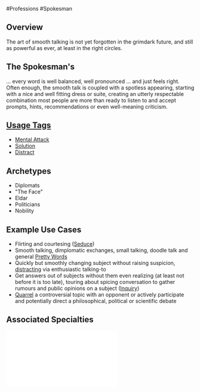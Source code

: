 #Professions #Spokesman
## Overview
The art of smooth talking is not yet forgotten in the grimdark future, and still as powerful as ever, at least in the right circles.

## The Spokesman's
... every word is well balanced, well pronounced ... and just feels right. Often enough, the smooth talk is coupled with a spotless appearing, starting with a nice and well fitting dress or suite, creating an utterly respectable combination most people are more than ready to listen to and accept prompts, hints, recommendations or even well-meaning criticism.

## [Usage Tags](/SkillSystem/Usage%20Tag.md)
- [Mental Attack](/SkillSystem/Tags/Mental%20Attack.md)
- [Solution](/SkillSystem/Tags/Solution.md)
- [Distract](/SkillSystem/Specialties/Distract..d)

## Archetypes 
- Diplomats
- "The Face"
- Eldar
- Politicians
- Nobility

## Example Use Cases
- Flirting and courtesing ([Seduce](/SkillSystem/Specialties/Seduce.md))
- Smooth talking, dimplomatic exchanges, small talking, doodle talk and general [Pretty Words](/SkillSystem/Specialties/Pretty%20Words.md)
- Quickly but smoothly changing subject without raising suspicion, [distracting](/SkillSystem/Specialties/Distract.md) via enthusiastic talking-to
- Get answers out of subjects without them even realizing (at least not before it is too late), touring about spicing conversation to gather rumours and public opinions on a subject ([Inquiry](/SkillSystem/Specialties/Inquiry.md))
- [Quarrel](/SkillSystem/Specialties/Quarrel.md) a controversial topic with an opponent or actively participate and potentially direct a philosophical, political or scientific debate

## Associated Specialties
![](</SkillSystem/Specialties/Spokesman Specialties.md>)